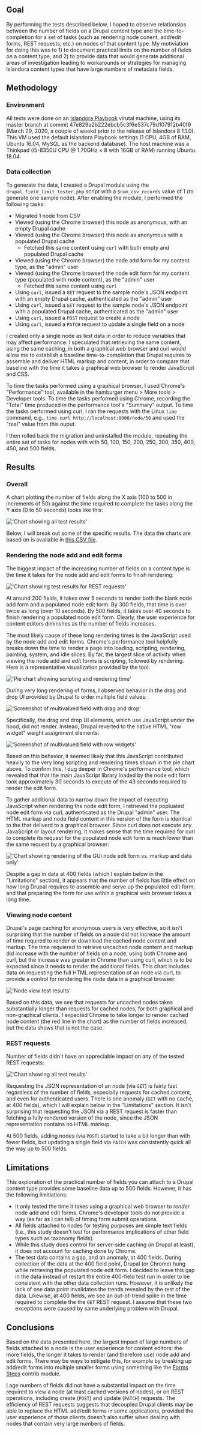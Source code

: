 ## Goal

By performing the tests described below, I hoped to observe relationsips between the number of fields on a Drupal content type and the time-to-completion for a set of tasks (such as rendering node conent, add/edit forms, REST requests, etc.) on nodes of that content type. My motiviation for doing this was to 1) to document practical limits on the number of fields on a content type, and 2) to provide data that would generate additional areas of investigation leading to workarounds or strategies for managing Islandora content types that have large numbers of metadata fields.

## Methodology

### Environment

All tests were done on an [Islandora Playbook](https://github.com/Islandora-Devops/islandora-playbook) virutal machine, using its master branch at commit 47e829a2b222ebcb5c3f6e537c79d107912b40f9 (March 29, 2020, a couple of weekd prior to the release of Islandora 8 1.1.0). This VM used the default Islandora Playbook settings (1 CPU, 4GB of RAM, Ubuntu 16.04, MySQL as the backend database). The host machine was a Thinkpad (i5-8350U CPU @ 1.70GHz × 8 with 16GB of RAM) running Ubuntu 18.04.

### Data collection

To generate the data, I created a Drupal module using the `drupal_field_limit_tester.php` script with a `$num_csv_records` value of 1 (to generate one sample node). After enabling the module, I performed the following tasks:

* Migrated 1 node from CSV
* Viewed (using the Chrome browser) this node as anonymous, with an empty Drupal cache
* Viewed (using the Chrome browser) this node as anonymous with a populated Drupal cache
   * Fetched this same content using `curl` with both empty and populated Drupal cache
* Viewed (using the Chrome browser) the node add form for my content type, as the "admin" user
* Viewed (using the Chrome browser) the node edit form for my content type (populated with node content), as the "admin" user
   * Fetched this same content using `curl`
* Using `curl`, issued a `GET` request to the sample node's JSON endpoint with an empty Drupal cache, authenticated as the "admin" user
* Using `curl`, issued a `GET` request to the sample node's JSON endpoint with a populated Drupal cache, authenticated as the "admin" user
* Using `curl`, issued a `POST` request to create a node
* Using `curl`, issued a `PATCH` request to update a single field on a node

I created only a single node as test data in order to reduce variables that may affect performance. I speculated that retrieving the same content, using the same caching, in both a graphical web browser and curl would allow me to establish a baseline time-to-completion that Drupal requires to assemble and deliver HTML markup and content, in order to compare that baseline with the time it takes a graphical web browser to render JavaScript and CSS.

To time the tasks performed using a graphical browser, I used Chrome's "Performance" tool, available in the hamburger menu > More tools > Developer tools. To time the tasks performed using Chrome, recording the "Total" time produced in the performance tool's "Summary" output. To time the tasks performed using curl, I ran the requests with the Linux `time` command, e.g., `time curl http://localhost:8000/node/50` and used the "real" value from this ouput.

I then rolled back the migration and uninstalled the module, repeating the entire set of tasks for nodes with with 50, 100, 150, 200, 250, 300, 350, 400, 450, and 500 fields.

## Results

### Overall

A chart plotting the number of fields along the X axis (100 to 500 in increments of 50) against the time required to complete the tasks along the Y axis (0 to 50 seconds) looks like this:

!['Chart showing all test results'](chart-all-results.png)

Below, I will break out some of the specific results. The data the charts are based on is available in [this CSV file](results.csv).

### Rendering the node add and edit forms

The biggest impact of the increasing number of fields on a content type is the time it takes for the node add and edit forms to finish rendering:

!['Chart showing test results for REST requests'](chart-forms.png)

At around 200 fields, it takes over 5 seconds to render both the blank node add form and a populated node edit form. By 300 fields, that time is over twice as long (over 10 seconds). By 500 fields, it takes over 40 seconds to finish rendering a populated node edit form. Clearly, the user experience for content editors diminshes as the number of fields increases.

The most likely cause of these long rendering times is the JavaScript used by the node add and edit forms. Chrome's performance tool helpfully breaks down the time to render a page into loading, scripting, rendering, painting, system, and idle slices. By far, the largest slice of activity when viewing the node add and edit forms is scripting, followed by rendering. Here is a representative visualization provided by the tool:

!['Pie chart showing scripting and rendering time'](node_edit_form_summary.png)

During very long rendering of forms, I observed behavior in the drag and drop UI provided by Drupal to order multiple field values:

!['Screenshot of multivalued field with drag and drop'](node_edit_form_drag_and_drop.png)

Specifically, the drag and drop UI elements, which use JavaScript under the hood, did not render. Instead, Drupal reverted to the native HTML "row widget" weight assignment elements:

!['Screenshot of multivalued field with row widgets'](node_edit_form_with_row_widgets.png)

Based on this behavior, it seemed likely that this JavaScript contributed heavily to the very long scripting and rendering times shown in the pie chart above. To confirm this, I dug deeper in Chrome's performance tool, which revealed that that the main JavaScript library loaded by the node edit form took approximately 30 seconds to execute of the 43 seconds required to render the edit form.

To gather additional data to narrow down the impact of executing JavaScript when rendering the node edit form, I retrieved the popluated node edit form via curl, authenticated as the Drupal "admin" user. The HTML markup and node field content in this version of the form is identical to the that deliverd to a graphical browser. Since curl does not execute any JavaScript or layout rendering, it makes sense that the time required for curl to complete its request for the populated node edit form is much lower than the same request by a graphical browser:

!['Chart showing rendering of the GUI node edit form vs. markup and data only'](node_edit_form_gui_vs_curl.png)

Despite a gap in data at 400 fields (which I explain below in the "Limitations" section), it appears that the number of fields has little effect on how long Drupal requires to assemble and serve up the populated edit form, and that preparing the form for use within a graphical web browser takes a long time.

### Viewing node content

Drupal's page caching for anonymous users is very effective, so it isn't surprising that the number of fields on a node did not increase the amount of time required to render or download the cached node content and markup. The time requiered to retrieve uncached node content and markup did increase with the number of fields on a node, using both Chrome and curl, but the increase was greater in Chrome than using curl, which is to be expected since it needs to render the additional fields. This chart includes data on requesting the full HTML representation of an node via curl, to provide a control for rendering the node data in a graphical browser:

!['Node view test results'](node-view.png)

Based on this data, we see that requests for uncached nodes takes substantially longer than requests for cached nodes, for both graphical and non-graphical clients. I expected Chrome to take longer to render cached node content (the red line in the chart) as the number of fields increased, but the data shows that is not the case.

### REST requests

Number of fields didn't have an appreciable impact on any of the tested REST requests:

!['Chart showing all test results'](chart-rest.png)

Requesting the JSON representation of an node (via `GET`) is fairly fast regardless of the number of fields, especially requests for cached content, and even for authenticated users. There is one anomaly (`GET` with no cache, at 400 fields), which I will explain below in the "Limitations" section. It isn't surprising that requesting the JSON via a REST request is faster than fetching a fully rendered version of the node, since the JSON representation contains no HTML markup.


At 500 fields, adding nodes (via `POST`) started to take a bit longer than with fewer fields, but updating a single field via `PATCH` was consistently quick all the way up to 500 fields.

## Limitations

This exploration of the practical number of fields you can attach to a Drupal content type provides some baseline data up to 500 fields. However, it has the following limitiations:

* It only tested the time it takes using a graphical web browser to *render* node add and edit forms. Chrome's developer tools do not provide a way (as far as I can tell) of timing form submit operations.
* All fields attached to nodes for testing purposes are simple text fields (i.e., this study doesn't test for performance implications of other field types such as taxonomy fields).
* While this study does control for server-side caching (in Drupal at least), it does not account for caching done by Chrome.
* The test data contains a gap, and an anomaly, at 400 fields. During collection of the data at the 400 field point, Drupal (or Chrome) hung while retrieving the populated node edit form. I decided to leave this gap in the data instead of restart the entire 400-field test run in order to be consistent with the other data collection runs. However, it is unlikely the lack of one data point invalidates the trends revealed by the rest of the data. Likewise, at 400 fields, we see an out-of-trend spike in the time required to complete the the `GET` REST request. I assume that these two exceptions were caused by same underlying problem with Drupal.

## Conclusions

Based on the data presented here, the largest impact of large numbers of fields attached to a node is the user experience for content editors: the more fields, the longer it takes to render (and therefore use) node add and edit forms. There may be ways to mitigate this, for example by breaking up add/edit forms into multiple smaller forms using something like the [Forms Steps](https://www.drupal.org/project/forms_steps) contrib module.

Lage numbers of fields did not have a substantial impact on the time required to view a node (at least cached versions of nodes), or on REST operations, including create (`POST`) and update (`PATCH`) requests. The efficiency of REST requests suggests that decoupled Drupal clients may be able to replace the HTML add/edit forms in some applications, provided the user experience of those clients doesn't also suffer when dealing with nodes that contain very large numbers of fields.

